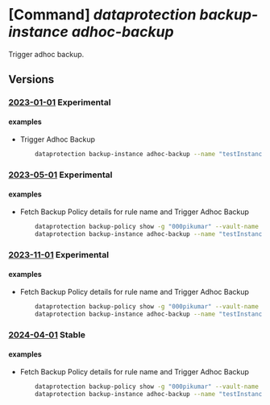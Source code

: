 # [Command] _dataprotection backup-instance adhoc-backup_

Trigger adhoc backup.

## Versions

### [2023-01-01](/Resources/mgmt-plane/L3N1YnNjcmlwdGlvbnMve30vcmVzb3VyY2Vncm91cHMve30vcHJvdmlkZXJzL21pY3Jvc29mdC5kYXRhcHJvdGVjdGlvbi9iYWNrdXB2YXVsdHMve30vYmFja3VwaW5zdGFuY2VzL3t9L2JhY2t1cA==/2023-01-01.xml) **Experimental**

<!-- mgmt-plane /subscriptions/{}/resourcegroups/{}/providers/microsoft.dataprotection/backupvaults/{}/backupinstances/{}/backup 2023-01-01 -->

#### examples

- Trigger Adhoc Backup
    ```bash
        dataprotection backup-instance adhoc-backup --name "testInstance1" --rule-name "BackupWeekly" --retention-tag-override "yearly" --resource-group "000pikumar" --vault-name "PratikPrivatePreviewVault1"
    ```

### [2023-05-01](/Resources/mgmt-plane/L3N1YnNjcmlwdGlvbnMve30vcmVzb3VyY2Vncm91cHMve30vcHJvdmlkZXJzL21pY3Jvc29mdC5kYXRhcHJvdGVjdGlvbi9iYWNrdXB2YXVsdHMve30vYmFja3VwaW5zdGFuY2VzL3t9L2JhY2t1cA==/2023-05-01.xml) **Experimental**

<!-- mgmt-plane /subscriptions/{}/resourcegroups/{}/providers/microsoft.dataprotection/backupvaults/{}/backupinstances/{}/backup 2023-05-01 -->

#### examples

- Fetch Backup Policy details for rule name and Trigger Adhoc Backup
    ```bash
        dataprotection backup-policy show -g "000pikumar" --vault-name "PratikPrivatePreviewVault1" -n "backupPolicy"
        dataprotection backup-instance adhoc-backup --name "testInstance1" --rule-name "BackupWeekly" --retention-tag-override "yearly" --resource-group "000pikumar" --vault-name "PratikPrivatePreviewVault1"
    ```

### [2023-11-01](/Resources/mgmt-plane/L3N1YnNjcmlwdGlvbnMve30vcmVzb3VyY2Vncm91cHMve30vcHJvdmlkZXJzL21pY3Jvc29mdC5kYXRhcHJvdGVjdGlvbi9iYWNrdXB2YXVsdHMve30vYmFja3VwaW5zdGFuY2VzL3t9L2JhY2t1cA==/2023-11-01.xml) **Experimental**

<!-- mgmt-plane /subscriptions/{}/resourcegroups/{}/providers/microsoft.dataprotection/backupvaults/{}/backupinstances/{}/backup 2023-11-01 -->

#### examples

- Fetch Backup Policy details for rule name and Trigger Adhoc Backup
    ```bash
        dataprotection backup-policy show -g "000pikumar" --vault-name "PratikPrivatePreviewVault1" -n "backupPolicy"
        dataprotection backup-instance adhoc-backup --name "testInstance1" --rule-name "BackupWeekly" --retention-tag-override "yearly" --resource-group "000pikumar" --vault-name "PratikPrivatePreviewVault1"
    ```

### [2024-04-01](/Resources/mgmt-plane/L3N1YnNjcmlwdGlvbnMve30vcmVzb3VyY2Vncm91cHMve30vcHJvdmlkZXJzL21pY3Jvc29mdC5kYXRhcHJvdGVjdGlvbi9iYWNrdXB2YXVsdHMve30vYmFja3VwaW5zdGFuY2VzL3t9L2JhY2t1cA==/2024-04-01.xml) **Stable**

<!-- mgmt-plane /subscriptions/{}/resourcegroups/{}/providers/microsoft.dataprotection/backupvaults/{}/backupinstances/{}/backup 2024-04-01 -->

#### examples

- Fetch Backup Policy details for rule name and Trigger Adhoc Backup
    ```bash
        dataprotection backup-policy show -g "000pikumar" --vault-name "PratikPrivatePreviewVault1" -n "backupPolicy"
        dataprotection backup-instance adhoc-backup --name "testInstance1" --rule-name "BackupWeekly" --retention-tag-override "yearly" --resource-group "000pikumar" --vault-name "PratikPrivatePreviewVault1"
    ```
